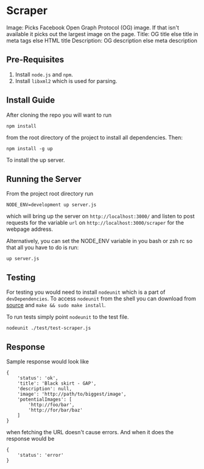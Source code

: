 Scraper
=======
Image: Picks Facebook Open Graph Protocol (OG) image. If that isn't available it picks out the largest image on the page.
Title: OG title else title in meta tags else HTML title
Description: OG description else meta description

Pre-Requisites
--------------
 1. Install `node.js` and `npm`.
 2. Install `libxml2` which is used for parsing.

Install Guide
-------------
After cloning the repo you will want to run

    npm install

from the root directory of the project to install all dependencies. Then:

    npm install -g up

To install the up server.

Running the Server
------------------
From the project root directory run

    NODE_ENV=development up server.js

which will bring up the server on `http://localhost:3000/` and listen to post requests for the variable `url` on `http://localhost:3000/scraper` for the webpage address.

Alternatively, you can set the NODE_ENV variable in you bash or zsh rc so that all you have to do is run:

    up server.js

Testing
-------
For testing you would need to install `nodeunit` which is a part of `devDependencies`. To access `nodeunit` from the shell you can download from [source](https://github.com/caolan/nodeunit) and `make && sudo make install`.

To run tests simply point `nodeunit` to the test file.

    nodeunit ./test/test-scraper.js

Response
--------
Sample response would look like

    {
        'status': 'ok',
        'title': 'Black skirt - GAP',
        'description': null,
        'image': 'http://path/to/biggest/image',
        'potentialImages': [
            'http://foo/bar',
            'http://for/bar/baz'
        ]
    }

when fetching the URL doesn't cause errors. And when it does the response would be

    {
        'status': 'error'
    }